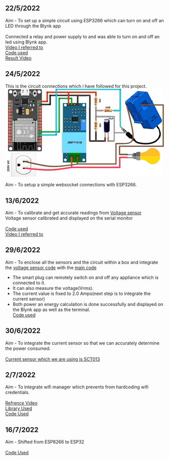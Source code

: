 ## 22/5/2022

Aim - To set up a simple circuit using ESP3266 which can turn on and off an LED through the Blynk app
\
\
Connected a relay and power supply to and was able to turn on and off an led using Blynk app.
\
[Video I referred to](https://youtu.be/HFGP1YqUPy0)
\
[Code used](https://github.com/adithya-s-k/Shakthi/blob/d94287c6fe34f4617cba3545bfbc44f00065b80b/Remote_blink_control)
\
[Result Video](https://github.com/adithya-s-k/Shakthi/blob/b4589c9ca509b027ca998b03486c893b244e8cc1/Archives/Assets/blynk_led_relay.mp4)

## 24/5/2022

This is the circuit connections which i have followed for this project.
\
![circuit Connections](https://github.com/adithya-s-k/Shakthi/blob/master/Archives/Assets/circuit_diagram.jpg)

Aim - To setup a simple websocket connections with ESP3266.
## 13/6/2022

Aim - To calibrate and get accurate readings from [Voltage sensor](https://robu.in/product/ac-voltage-sensor-module-zmpt101b-single-phase/)
\
Voltage sensor calibrated and displayed on the serial monitor
\
\
[Code used](https://github.com/adithya-s-k/Shakthi/blob/master/Archives/Smart_Plug/voltage_measurment/voltage_measurment.ino)
\
[Video I referred to](https://youtu.be/EaTBNvZ7C-Q)

## 29/6/2022

Aim - To enclose all the sensors and the circuit within a box and integrate the [voltage sensor code](https://github.com/adithya-s-k/Shakthi/blob/master/Archives/Smart_Plug/voltage_measurment/voltage_measurment.ino) with the [main code](https://github.com/adithya-s-k/Shakthi/blob/d94287c6fe34f4617cba3545bfbc44f00065b80b/Remote_blink_control)
- The smart plug can remotely switch on and off any appliance which is connected to it.
- It can also measure the voltage(Vrms).
- The current value is fixed to 2.0 Amps(next step is to integrate the current sensor)
- Both power an energy calculation is done successfully and displayed on the Blynk app as well as the terminal.
\
[Code used](https://github.com/adithya-s-k/Shakthi/blob/master/Archives/Smart_Plug/node_mcu_relay/node_mcu_relay.ino#L1)
## 30/6/2022

Aim - To integrate the current sensor so that we can accurately determine the power consumed.
\
\
[Current sensor which we are using is SCT013](https://robu.in/product/sct-013-060-non-invasive-ac-current-sensor-clamp-sensor-60a/) 

## 2/7/2022

Aim - To integrate wifi manager which prevents from hardcoding wifi credentials.
\
\
[Refrence Video](https://youtu.be/dQw4w9WgXcQ)
\
[Library Used](https://github.com/tzapu/WiFiManager)
\
[Code Used](https://github.com/adithya-s-k/Shakthi/blob/master/Archives/Wifi_manager/Wifi_manager_basic/Wifi_manager_basic.ino#L1)

## 16/7/2022

Aim - Shifted from ESP8266 to ESP32
\
\
[Code Used](https://github.com/adithya-s-k/Shakthi/blob/master/Archives/Smart_Plug/ESP32_voltage_current_sensor)